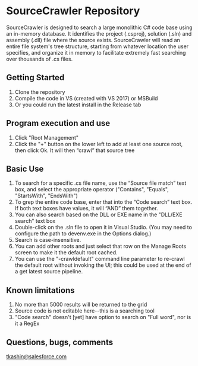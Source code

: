 # SourceCrawler Repository

SourceCrawler is designed to search a large monolithic C# code base using an in-memory database. It identifies the project (.csproj), solution (.sln) and assembly (.dll) file where the source exists. SourceCrawler will read an entire file system's tree structure, starting from whatever location the user specifies, and organize it in memory to facilitate extremely fast searching over thousands of .cs files.

## Getting Started
1. Clone the repository
2. Compile the code in VS (created with VS 2017) or MSBuild
3. Or you could run the latest install in the Release tab

## Program execution and use
1. Click "Root Management"
2. Click the "+" button on the lower left to add at least one source root, then click Ok. It will then “crawl” that source tree

## Basic Use
1. To search for a specific .cs file name, use the “Source file match” text box, and select the appropriate operator ("Contains", "Equals", "StartsWith", "EndsWith")
2. To grep the entire code base, enter that into the “Code search” text box. If both text boxes have values, it will “AND” them together.
3. You can also search based on the DLL or EXE name in the "DLL/EXE search" text box
4. Double-click on the .sln file to open it in Visual Studio. (You may need to configure the path to devenv.exe in the Options dialog.)
5. Search is case-insensitive.
6. You can add other roots and just select that row on the Manage Roots screen to make it the default root cached.
7. You can use the "-crawldefault" command line parameter to re-crawl the default root without invoking the UI; this could be used at the end of a get latest source pipeline.

## Known limitations
1. No more than 5000 results will be returned to the grid
2. Source code is not editable here--this is a searching tool
3. "Code search" doesn't [yet] have option to search on "Full word", nor is it a RegEx

## Questions, bugs, comments
[tkashin@salesforce.com](mailto:tkashin@salesforce.com)
